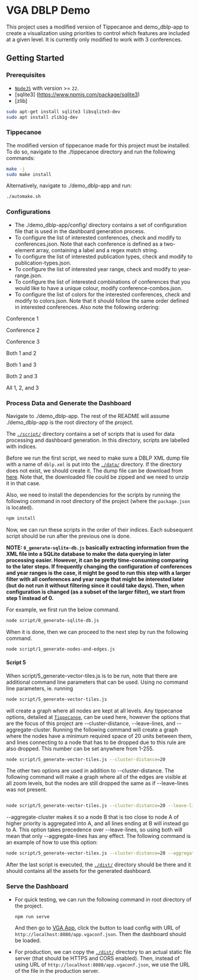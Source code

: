 # VGA DBLP Demo

This project uses a modified version of Tippecanoe and demo_dblp-app to create a visualization using priorities to control which features are included at a given level. It is currently only modified to work with 3 conferences.

## Getting Started

### Prerequisites

- [`NodeJS`](https://nodejs.org/) with version >= `22`.
- [sqlite3] (https://www.npmjs.com/package/sqlite3)
- [zlib] 
```sh
sudo apt-get install sqlite3 libsqlite3-dev
sudo apt install zlib1g-dev
```

### Tippecanoe

The modified version of tippecanoe made for this project must be installed. To do so, navigate to the ./tippecanoe directory and run the following commands:
```sh
make -j
sudo make install
```
Alternatively, navigate to ./demo_dblp-app and run:
```sh
./automake.sh
```

### Configurations
* The ./demo_dblp-app/config/ directory contains a set of configuration file that is used in the dashboard generation process.
* To configure the list of interested conferences, check and modify to conferences.json. Note that each conference is defined as a two-element array, containing a label and a regex match string.
* To configure the list of interested publication types, check and modify to publication-types.json.
* To configure the list of interested year range, check and modify to year-range.json.
* To configure the list of interested combinations of conferences that you would like to have a unique colour, modify conference-combos.json.
* To configure the list of colors for the interested conferences, check and modify to colors.json. Note that it should follow the same order defined in interested conferences. Also note the following ordering:

Conference 1

Conference 2

Conference 3

Both 1 and 2

Both 1 and 3

Both 2 and 3

All 1, 2, and 3



### Process Data and Generate the Dashboard

Navigate to ./demo_dblp-app. The rest of the README will assume ./demo_dblp-app is the root directory of the project.

The [`./script/`](./script/) directory contains a set of scripts that is used
for data processing and dashboard generation. In this directory, scripts are
labelled with indices.


Before we run the first script, we need to make sure a DBLP XML dump file with a
name of `dblp.xml` is put into the [`./data/`](./data/) directory. If the
directory does not exist, we should create it. The dump file can be download
from [here](https://dblp.org/xml/). Note that, the downloaded file could be
zipped and we need to unzip it in that case.


Also, we need to install the dependencies for the scripts by running the
following command in root directory of the project (where the `package.json` is
located).


```sh
npm install
```


Now, we can run these scripts in the order of their indices. Each subsequent
script should be run after the previous one is done.


**NOTE: `0_generate-sqlite-db.js` basically extracting information from the XML
file into a SQLite database to make the data querying in later processing
easier. However, it can be pretty time-consuming comparing to the later steps.
If frequently changing the configuration of conferences and year ranges is the
case, it might be good to run this step with a larger filter with all
conferences and year range that might be interested later (but do not run it
without filtering since it could take days). Then, when configuration is changed
(as a subset of the larger filter), we start from step 1 instead of 0.**


For example, we first run the below command.


```sh
node script/0_generate-sqlite-db.js
```


When it is done, then we can proceed to the next step by run the following
command.


```sh
node script/1_generate-nodes-and-edges.js
```

#### Script 5

When script/5_generate-vector-tiles.js is to be run, note that there are additional command line parameters that can be used. Using no command line parameters, ie. running 


```sh
node script/5_generate-vector-tiles.js
```


will create a graph where all nodes are kept at all levels. Any tippecanoe options, detailed at [`Tippecanoe`](https://github.com/mapbox/tippecanoe), can be used here, however the options that are the focus of this project are --cluster-distance, --leave-lines, and --aggregate-cluster. Running the following command will create a graph where the nodes have a minimum required space of 20 units between them, and lines connecting to a node that has to be dropped due to this rule are also dropped. This number can be set anywhere from 1-255.
```sh
node script/5_generate-vector-tiles.js --cluster-distance=20
```

The other two options are used in addition to --cluster-distance. The following command will make a graph where all of the edges are visible at all zoom levels, but the nodes are still dropped the same as if --leave-lines was not present.
```sh

node script/5_generate-vector-tiles.js --cluster-distance=20 --leave-lines
```


--aggregate-cluster makes it so a node B that is too close to node A of higher priority is aggregated into A, and all lines ending at B will instead go to A. This option takes precedence over --leave-lines, so using both will mean that only --aggregate-lines has any effect. The following command is an example of how to use this option:

```sh
node script/5_generate-vector-tiles.js --cluster-distance=20 --aggregate-cluster
```

After the last script is executed, the [`./dist/`](./dist/) directory should be
there and it should contains all the assets for the generated dashboard.

### Serve the Dashboard

- For quick testing, we can run the following command in root directory of the
  project.
  ```sh
  npm run serve
  ```
  And then go to [VGA App](https://vga-team.github.io/app/), click the button to
  load config with URL of `http://localhost:8080/app.vgaconf.json`. Then the
  dashboard should be loaded.


- For production, we can copy the [`./dist/`](./dist/) directory to an actual
  static file server (that should be HTTPS and CORS enabled). Then, instead of
  using URL of `http://localhost:8080/app.vgaconf.json`, we use the URL of the
  file in the production server.

